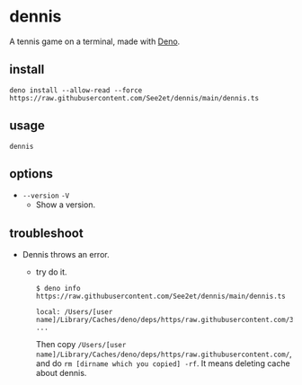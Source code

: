 # dennis

A tennis game on a terminal, made with [Deno](https://deno.land).

## install

```
deno install --allow-read --force https://raw.githubusercontent.com/See2et/dennis/main/dennis.ts
```

## usage

```
dennis
```

## options

- `--version` `-V`
  - Show a version.

## troubleshoot

- Dennis throws an error.
  - try do it.

    ```
    $ deno info https://raw.githubusercontent.com/See2et/dennis/main/dennis.ts

    local: /Users/[user name]/Library/Caches/deno/deps/https/raw.githubusercontent.com/301c1e07817799ace3d80a7ea046d3b551c95a7294d0f767ee6c80c2884822c3
    ...
    ```

    Then copy
    `/Users/[user name]/Library/Caches/deno/deps/https/raw.githubusercontent.com/`,
    and do `rm [dirname which you copied] -rf`. It means deleting cache about
    dennis.
